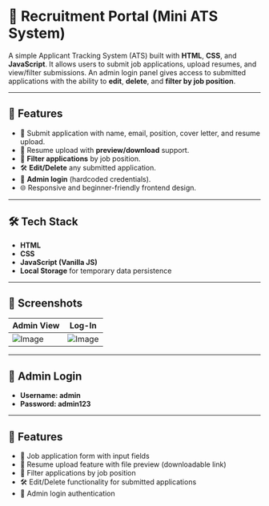 # 🧾 Recruitment Portal (Mini ATS System)

A simple Applicant Tracking System (ATS) built with **HTML**, **CSS**, and **JavaScript**. It allows users to submit job applications, upload resumes, and view/filter submissions. An admin login panel gives access to submitted applications with the ability to **edit**, **delete**, and **filter by job position**.

---

## 🚀 Features

- 📝 Submit application with name, email, position, cover letter, and resume upload.
- 📄 Resume upload with **preview/download** support.
- 🔎 **Filter applications** by job position.
- 🛠️ **Edit/Delete** any submitted application.
- 🔐 **Admin login** (hardcoded credentials).
- 🌐 Responsive and beginner-friendly frontend design.

---

## 🛠️ Tech Stack

- **HTML**
- **CSS**
- **JavaScript (Vanilla JS)**
- **Local Storage** for temporary data persistence

---

## 📸 Screenshots

| Admin View | Log-In |
|-------------|----------------|
 ![Image](https://github.com/user-attachments/assets/238b26f9-d71c-42c6-a970-af82e8bb8768) | ![Image](https://github.com/user-attachments/assets/977e0b2c-b653-4f72-86b1-349b76c8200d) |

---

## 🔐 Admin Login

- **Username: admin**
- **Password: admin123**

---

## 🚀 Features

- 📝 Job application form with input fields
- 📄 Resume upload feature with file preview (downloadable link)
- 🔎 Filter applications by job position
- 🛠️ Edit/Delete functionality for submitted applications
- 🔐 Admin login authentication


